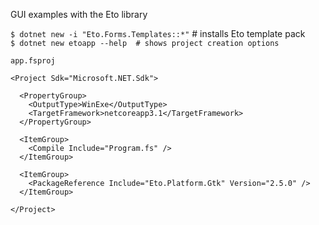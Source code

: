 GUI examples with the Eto library  

`$ dotnet new -i "Eto.Forms.Templates::*"`  # installs Eto template pack  
`$ dotnet new etoapp --help  # shows project creation options`  

`app.fsproj`   

```
<Project Sdk="Microsoft.NET.Sdk">

  <PropertyGroup>
    <OutputType>WinExe</OutputType>
    <TargetFramework>netcoreapp3.1</TargetFramework>
  </PropertyGroup>

  <ItemGroup>
    <Compile Include="Program.fs" />
  </ItemGroup>

  <ItemGroup>
    <PackageReference Include="Eto.Platform.Gtk" Version="2.5.0" />
  </ItemGroup>

</Project>
```  

